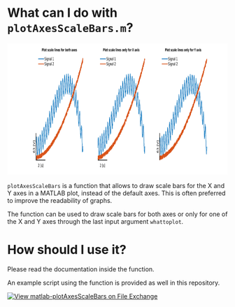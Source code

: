 # What can I do with `plotAxesScaleBars.m`?
<img src="UseExample.png" height="300">

`plotAxesScaleBars` is a function that allows to draw scale bars for the X and Y axes in a MATLAB plot, instead of the default axes. This is often preferred to improve the readability of graphs.

The function can be used to draw scale bars for both axes or only for one of the X and Y axes through the last input argument `whattoplot`.

# How should  I use it?
Please read the documentation inside the function.

An example script using the function is provided as well in this repository.

[![View matlab-plotAxesScaleBars on File Exchange](https://www.mathworks.com/matlabcentral/images/matlab-file-exchange.svg)](https://it.mathworks.com/matlabcentral/fileexchange/92145-matlab-plotaxesscalebars)
